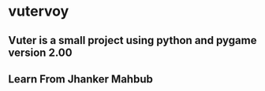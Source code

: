 # vutervoy
## Vuter is a small project using python and pygame version 2.00

## Learn From Jhanker Mahbub
